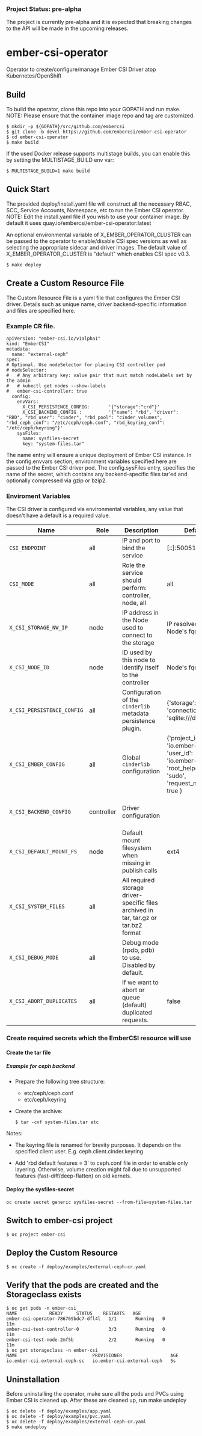 ### Project Status: pre-alpha
The project is currently pre-alpha and it is expected that breaking changes to the API will be made in the upcoming releases.

# ember-csi-operator
Operator to create/configure/manage Ember CSI Driver atop Kubernetes/OpenShift

## Build
To build the operator, clone this repo into your GOPATH and run make. NOTE: Please ensure that the container image repo and tag are customized.
```
$ mkdir -p ${GOPATH}/src/github.com/embercsi
$ git clone -b devel https://github.com/embercsi/ember-csi-operator
$ cd ember-csi-operator
$ make build
```
If the used Docker release supports multistage builds, you can enable this by setting the MULTISTAGE_BUILD env var:
```
$ MULTISTAGE_BUILD=1 make build
```

## Quick Start
The provided deploy/install.yaml file will construct all the necessary RBAC, SCC, Service Accounts, Namespace, etc to run the Ember CSI operator. NOTE: Edit the install.yaml file if you wish to use your container image. By default it uses quay.io/embercsi/ember-csi-operator:latest

An optional environmental variable of X_EMBER_OPERATOR_CLUSTER can be passed to the operator to enable/disable CSI spec versions as well as selecting the appropriate sidecar and driver images. The default value of X_EMBER_OPERATOR_CLUSTER is "default" which enables CSI spec v0.3. 

```
$ make deploy
```

## Create a Custom Resource File
The Custom Resource File is a yaml file that configures the Ember CSI driver. Details such as unique name, driver backend-specific information and files are specified here. 
### Example CR file.
```
apiVersion: "ember-csi.io/v1alpha1"
kind: "EmberCSI"
metadata:
  name: "external-ceph"
spec:
# Optional. Use nodeSelector for placing CSI controller pod
# nodeSelector:
#   # Any arbitrary key: value pair that must match nodeLabels set by the admin
#   # kubectl get nodes --show-labels
#   ember-csi-controller: true
  config:
    envVars:
      X_CSI_PERSISTENCE_CONFIG:       '{"storage":"crd"}'
      X_CSI_BACKEND_CONFIG :          '{"name": "rbd", "driver": "RBD", "rbd_user": "cinder", "rbd_pool": "cinder_volumes", "rbd_ceph_conf": "/etc/ceph/ceph.conf", "rbd_keyring_conf": "/etc/ceph/keyring"}'
    sysFiles:
      name: sysfiles-secret
      key: "system-files.tar"
```

The name entry will ensure a unique deployment of Ember CSI instance. In the config.envvars section, environment variables specified here are passed to the Ember CSI driver pod. The config.sysFiles entry, specifies the name of the secret, which contains any backend-specific files tar'ed and optionally compressed via gzip or bzip2.

### Enviroment Variables

The CSI driver is configured via environmental variables, any value that doesn't have a default is a required value.

| Name                       | Role       | Description                                                   | Default                                                                                                      | Example                                                                                                                                                                                                                                 |
| -------------------------- | ---------- | ------------------------------------------------------------- | ------------------------------------------------------------------------------------------------------------ | --------------------------------------------------------------------------------------------------------------------------------------------------------------------------------------------------------------------------------------- |
| `CSI_ENDPOINT`             | all        | IP and port to bind the service                               | [::]:50051                                                                                                   | 192.168.1.22:50050                                                                                                                                                                                                                      |
| `CSI_MODE`                 | all        | Role the service should perform: controller, node, all        | all                                                                                                          | controller                                                                                                                                                                                                                              |
| `X_CSI_STORAGE_NW_IP`      | node       | IP address in the Node used to connect to the storage         | IP resolved from Node's fqdn                                                                                 | 192.168.1.22                                                                                                                                                                                                                            |
| `X_CSI_NODE_ID`            | node       | ID used by this node to identify itself to the controller     | Node's fqdn                                                                                                  | csi_test_node                                                                                                                                                                                                                           |
| `X_CSI_PERSISTENCE_CONFIG` | all        | Configuration of the `cinderlib` metadata persistence plugin. | {'storage': 'db', 'connection': 'sqlite:///db.sqlite'}                                                       | {'storage': 'db', 'connection': 'mysql+pymysql://root:stackdb@192.168.1.1/cinder?charset=utf8'}                                                                                                                                         |
| `X_CSI_EMBER_CONFIG`       | all        | Global `cinderlib` configuration                              | {'project_id': 'io.ember-csi', 'user_id': 'io.ember-csi', 'root_helper': 'sudo', 'request_multipath': true } | {"project_id":"k8s project","user_id":"csi driver","root_helper":"sudo"}                                                                                                                                                                |
| `X_CSI_BACKEND_CONFIG`     | controller | Driver configuration                                          |                                                                                                              | {"name": "rbd", "driver": "RBD", "rbd_user": "cinder", "rbd_pool": "volumes", "rbd_ceph_conf": "/etc/ceph/ceph.conf", "rbd_keyring_conf": "/etc/ceph/ceph.client.cinder.keyring"} |
| `X_CSI_DEFAULT_MOUNT_FS`   | node       | Default mount filesystem when missing in publish calls        | ext4                                                                                                         | btrfs                                                                                                                                                                                                                                   |
| `X_CSI_SYSTEM_FILES`       | all        | All required storage driver-specific files archived in tar, tar.gz or tar.bz2 format|                                                                                        | /path/to/etc-ceph.tar.gz                                                                                                                                                                                                                |
| `X_CSI_DEBUG_MODE`         | all        | Debug mode (rpdb, pdb) to use. Disabled by default.           |                                                                                                              | rpdb                                                                                                                                                                                                                                    |
| `X_CSI_ABORT_DUPLICATES`   | all        | If we want to abort or queue (default) duplicated requests.   | false                                                                                                        | true                                                                                                                                                                                                                                    |

### Create required secrets which the EmberCSI resource will use

#### Create the tar file

##### Example for ceph backend

- Prepare the following tree structure:
    - etc/ceph/ceph.conf
    - etc/ceph/keyring

- Create the archive:
    ```
    $ tar -cvf system-files.tar etc
    ```
    
Notes:

- The keyring file is renamed for brevity purposes. 
  It depends on the specified client user. E.g. ceph.client.cinder.keyring

- Add 'rbd default features = 3' to ceph.conf file in order to enable only layering.
  Otherwise, volume creation might fail due to unsupported features (fast-diff/deep-flatten) on old kernels. 

#### Deploy the sysfiles-secret
```
oc create secret generic sysfiles-secret --from-file=system-files.tar
```

## Switch to ember-csi project
```
$ oc project ember-csi
```

## Deploy the Custom Resource
```
$ oc create -f deploy/examples/external-ceph-cr.yaml
```

## Verify that the pods are created and the Storageclass exists
```
$ oc get pods -n ember-csi
NAME            READY     STATUS    RESTARTS   AGE
ember-csi-operator-786769bdc7-dfl4l   1/1       Running   0          11m
ember-csi-test-controller-0           3/3       Running   0          11m
ember-csi-test-node-2mf5b             2/2       Running   0          11m
$ oc get storageclass -n ember-csi
NAME                            PROVISIONER                  AGE
io.ember-csi.external-ceph-sc   io.ember-csi.external-ceph   5s
```

## Uninstallation
Before uninstalling the operator, make sure all the pods and PVCs using Ember CSI is cleaned up. After these are cleaned up, run make undeploy

```
$ oc delete -f deploy/examples/app.yaml
$ oc delete -f deploy/examples/pvc.yaml
$ oc delete -f deploy/examples/external-ceph-cr.yaml
$ make undeploy
```
